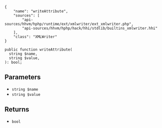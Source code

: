 ``` yamlmeta
{
    "name": "writeAttribute",
    "sources": [
        "api-sources/hhvm/hphp/runtime/ext/xmlwriter/ext_xmlwriter.php",
        "api-sources/hhvm/hphp/hack/hhi/stdlib/builtins_xmlwriter.hhi"
    ],
    "class": "XMLWriter"
}
```




``` Hack
public function writeAttribute(
  string $name,
  string $value,
): bool;
```




## Parameters




+ ` string $name `
+ ` string $value `




## Returns




* ` bool `
<!-- HHAPIDOC -->
